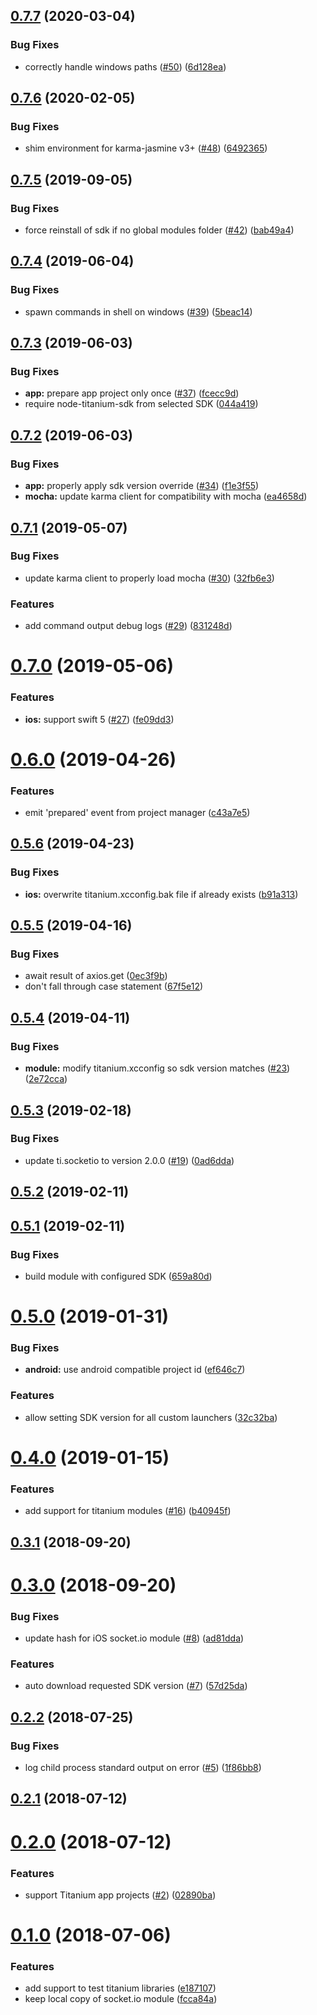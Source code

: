 ## [0.7.7](https://github.com/appcelerator/karma-titanium-launcher/compare/0.7.6...0.7.7) (2020-03-04)


### Bug Fixes

* correctly handle windows paths ([#50](https://github.com/appcelerator/karma-titanium-launcher/issues/50)) ([6d128ea](https://github.com/appcelerator/karma-titanium-launcher/commit/6d128ea3e88487074b2d447a63dd7c6242b8cc79))



## [0.7.6](https://github.com/appcelerator/karma-titanium-launcher/compare/0.7.5...0.7.6) (2020-02-05)


### Bug Fixes

* shim environment for karma-jasmine v3+ ([#48](https://github.com/appcelerator/karma-titanium-launcher/issues/48)) ([6492365](https://github.com/appcelerator/karma-titanium-launcher/commit/6492365))



## [0.7.5](https://github.com/appcelerator/karma-titanium-launcher/compare/0.7.4...0.7.5) (2019-09-05)


### Bug Fixes

* force reinstall of sdk if no global modules folder ([#42](https://github.com/appcelerator/karma-titanium-launcher/issues/42)) ([bab49a4](https://github.com/appcelerator/karma-titanium-launcher/commit/bab49a4))



## [0.7.4](https://github.com/appcelerator/karma-titanium-launcher/compare/0.7.3...0.7.4) (2019-06-04)


### Bug Fixes

* spawn commands in shell on windows ([#39](https://github.com/appcelerator/karma-titanium-launcher/issues/39)) ([5beac14](https://github.com/appcelerator/karma-titanium-launcher/commit/5beac14))



## [0.7.3](https://github.com/appcelerator/karma-titanium-launcher/compare/0.7.2...0.7.3) (2019-06-03)


### Bug Fixes

* **app:** prepare app project only once ([#37](https://github.com/appcelerator/karma-titanium-launcher/issues/37)) ([fcecc9d](https://github.com/appcelerator/karma-titanium-launcher/commit/fcecc9d))
* require node-titanium-sdk from selected SDK ([044a419](https://github.com/appcelerator/karma-titanium-launcher/commit/044a419))



## [0.7.2](https://github.com/appcelerator/karma-titanium-launcher/compare/0.7.1...0.7.2) (2019-06-03)


### Bug Fixes

* **app:** properly apply sdk version override ([#34](https://github.com/appcelerator/karma-titanium-launcher/issues/34)) ([f1e3f55](https://github.com/appcelerator/karma-titanium-launcher/commit/f1e3f55))
* **mocha:** update karma client for compatibility with mocha ([ea4658d](https://github.com/appcelerator/karma-titanium-launcher/commit/ea4658d))



## [0.7.1](https://github.com/appcelerator/karma-titanium-launcher/compare/0.7.0...0.7.1) (2019-05-07)


### Bug Fixes

* update karma client to properly load mocha ([#30](https://github.com/appcelerator/karma-titanium-launcher/issues/30)) ([32fb6e3](https://github.com/appcelerator/karma-titanium-launcher/commit/32fb6e3))


### Features

* add command output debug logs ([#29](https://github.com/appcelerator/karma-titanium-launcher/issues/29)) ([831248d](https://github.com/appcelerator/karma-titanium-launcher/commit/831248d))



# [0.7.0](https://github.com/appcelerator/karma-titanium-launcher/compare/0.6.0...0.7.0) (2019-05-06)


### Features

* **ios:** support swift 5 ([#27](https://github.com/appcelerator/karma-titanium-launcher/issues/27)) ([fe09dd3](https://github.com/appcelerator/karma-titanium-launcher/commit/fe09dd3))



# [0.6.0](https://github.com/appcelerator/karma-titanium-launcher/compare/v0.5.6...0.6.0) (2019-04-26)


### Features

* emit 'prepared' event from project manager ([c43a7e5](https://github.com/appcelerator/karma-titanium-launcher/commit/c43a7e5))



## [0.5.6](https://github.com/appcelerator/karma-titanium-launcher/compare/0.5.6...v0.5.6) (2019-04-23)


### Bug Fixes

* **ios:** overwrite titanium.xcconfig.bak file if already exists ([b91a313](https://github.com/appcelerator/karma-titanium-launcher/commit/b91a313))



## [0.5.5](https://github.com/appcelerator/karma-titanium-launcher/compare/0.5.5...v0.5.5) (2019-04-16)


### Bug Fixes

* await result of axios.get ([0ec3f9b](https://github.com/appcelerator/karma-titanium-launcher/commit/0ec3f9b))
* don't fall through case statement ([67f5e12](https://github.com/appcelerator/karma-titanium-launcher/commit/67f5e12))



## [0.5.4](https://github.com/appcelerator/karma-titanium-launcher/compare/0.5.3...0.5.4) (2019-04-11)


### Bug Fixes

* **module:** modify titanium.xcconfig so sdk version matches ([#23](https://github.com/appcelerator/karma-titanium-launcher/issues/23)) ([2e72cca](https://github.com/appcelerator/karma-titanium-launcher/commit/2e72cca))



## [0.5.3](https://github.com/appcelerator/karma-titanium-launcher/compare/0.5.2...0.5.3) (2019-02-18)


### Bug Fixes

* update ti.socketio to version 2.0.0 ([#19](https://github.com/appcelerator/karma-titanium-launcher/issues/19)) ([0ad6dda](https://github.com/appcelerator/karma-titanium-launcher/commit/0ad6dda))



## [0.5.2](https://github.com/appcelerator/karma-titanium-launcher/compare/0.5.1...0.5.2) (2019-02-11)



## [0.5.1](https://github.com/appcelerator/karma-titanium-launcher/compare/0.5.0...0.5.1) (2019-02-11)


### Bug Fixes

* build module with configured SDK ([659a80d](https://github.com/appcelerator/karma-titanium-launcher/commit/659a80d))



# [0.5.0](https://github.com/appcelerator/karma-titanium-launcher/compare/0.4.0...0.5.0) (2019-01-31)


### Bug Fixes

* **android:** use android compatible project id ([ef646c7](https://github.com/appcelerator/karma-titanium-launcher/commit/ef646c7))


### Features

* allow setting SDK version for all custom launchers ([32c32ba](https://github.com/appcelerator/karma-titanium-launcher/commit/32c32ba))



# [0.4.0](https://github.com/appcelerator/karma-titanium-launcher/compare/0.3.1...0.4.0) (2019-01-15)


### Features

* add support for titanium modules ([#16](https://github.com/appcelerator/karma-titanium-launcher/issues/16)) ([b40945f](https://github.com/appcelerator/karma-titanium-launcher/commit/b40945f))



## [0.3.1](https://github.com/appcelerator/karma-titanium-launcher/compare/0.3.0...0.3.1) (2018-09-20)



# [0.3.0](https://github.com/appcelerator/karma-titanium-launcher/compare/0.2.2...0.3.0) (2018-09-20)


### Bug Fixes

* update hash for iOS socket.io module ([#8](https://github.com/appcelerator/karma-titanium-launcher/issues/8)) ([ad81dda](https://github.com/appcelerator/karma-titanium-launcher/commit/ad81dda))


### Features

* auto download requested SDK version ([#7](https://github.com/appcelerator/karma-titanium-launcher/issues/7)) ([57d25da](https://github.com/appcelerator/karma-titanium-launcher/commit/57d25da))



## [0.2.2](https://github.com/appcelerator/karma-titanium-launcher/compare/0.2.1...0.2.2) (2018-07-25)


### Bug Fixes

* log child process standard output on error ([#5](https://github.com/appcelerator/karma-titanium-launcher/issues/5)) ([1f86bb8](https://github.com/appcelerator/karma-titanium-launcher/commit/1f86bb8))



## [0.2.1](https://github.com/appcelerator/karma-titanium-launcher/compare/0.2.0...0.2.1) (2018-07-12)



# [0.2.0](https://github.com/appcelerator/karma-titanium-launcher/compare/0.1.0...0.2.0) (2018-07-12)


### Features

* support Titanium app projects ([#2](https://github.com/appcelerator/karma-titanium-launcher/issues/2)) ([02890ba](https://github.com/appcelerator/karma-titanium-launcher/commit/02890ba))



# [0.1.0](https://github.com/appcelerator/karma-titanium-launcher/compare/e187107...0.1.0) (2018-07-06)


### Features

* add support to test titanium libraries ([e187107](https://github.com/appcelerator/karma-titanium-launcher/commit/e187107))
* keep local copy of socket.io module ([fcca84a](https://github.com/appcelerator/karma-titanium-launcher/commit/fcca84a))



